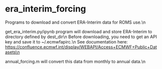 # era_interim_forcing

Programs to download and convert ERA-Interim data for ROMS use.\n

get_era_interim.py/ipynb program will download and store ERA-Interim to directory defined by dest_dir\n
Before downloading, you need to get an API key and save it to ~/.ecmwfapirc.\n
See documentation here: https://confluence.ecmwf.int/display/WEBAPI/Access+ECMWF+Public+Datasets\n

annual_forcing.m will convert this data from monthly to annual data.\n




